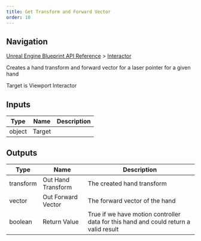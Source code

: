 ```yaml
---
title: Get Transform and Forward Vector
order: 10
---
```

## Navigation

[Unreal Engine Blueprint API Reference](https://dev.epicgames.com/documentation/en-us/unreal-engine/BlueprintAPI) > [Interactor](https://dev.epicgames.com/documentation/en-us/unreal-engine/BlueprintAPI/Interactor)

Creates a hand transform and forward vector for a laser pointer for a given hand

Target is Viewport Interactor

## Inputs

| Type | Name | Description |
| --- | --- | --- |
| object | Target |  |

## Outputs

| Type | Name | Description |
| --- | --- | --- |
| transform | Out Hand Transform | The created hand transform |
| vector | Out Forward Vector | The forward vector of the hand |
| boolean | Return Value | True if we have motion controller data for this hand and could return a valid result |
